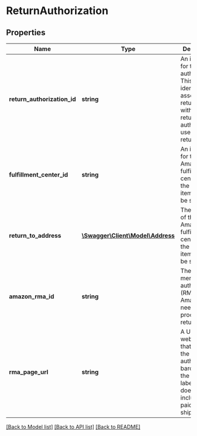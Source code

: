 # ReturnAuthorization

## Properties
Name | Type | Description | Notes
------------ | ------------- | ------------- | -------------
**return_authorization_id** | **string** | An identifier for the return authorization. This identifier associates return items with the return authorization used to return them. | 
**fulfillment_center_id** | **string** | An identifier for the Amazon fulfillment center that the return items should be sent to. | 
**return_to_address** | [**\Swagger\Client\Model\Address**](Address.md) | The address of the Amazon fulfillment center that the return items should be sent to. | 
**amazon_rma_id** | **string** | The return merchandise authorization (RMA) that Amazon needs to process the return. | 
**rma_page_url** | **string** | A URL for a web page that contains the return authorization barcode and the mailing label. This does not include pre-paid shipping. | 

[[Back to Model list]](../README.md#documentation-for-models) [[Back to API list]](../README.md#documentation-for-api-endpoints) [[Back to README]](../README.md)


